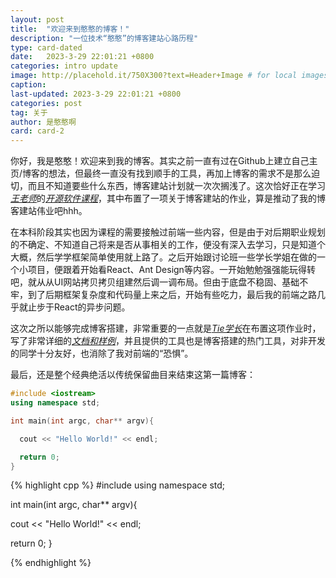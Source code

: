 ```yaml
---
layout: post
title:  "欢迎来到憨憨的博客！"
description: "一位技术“憨憨”的博客建站心路历程"
type: card-dated
date:   2023-3-29 22:01:21 +0800
categories: intro update
image: http://placehold.it/750X300?text=Header+Image # for local images, place in /assets/img/posts/
caption:
last-updated: 2023-3-29 22:01:21 +0800
categories: post
tag: 关于
author: 是憨憨啊
card: card-2
---
```


你好，我是憨憨！欢迎来到我的博客。其实之前一直有过在Github上建立自己主页/博客的想法，但最终一直没有找到顺手的工具，再加上博客的需求不是那么迫切，而且不知道要些什么东西，博客建站计划就一次次搁浅了。这次恰好正在学习[*<u>王老师</u>*][will-ww]的[*<u>开源软件课程</u>*][oss101]，其中布置了一项关于博客建站的作业，算是推动了我的博客建站伟业吧hhh。

在本科阶段其实也因为课程的需要接触过前端一些内容，但是由于对后期职业规划的不确定、不知道自己将来是否从事相关的工作，便没有深入去学习，只是知道个大概，然后学学框架简单使用就上路了。之后开始跟讨论班一些学长学姐在做的一个小项目，便跟着开始看React、Ant Design等内容。一开始勉勉强强能玩得转吧，就从从UI网站拷贝拷贝组建然后调一调布局。但由于底盘不稳固、基础不牢，到了后期框架复杂度和代码量上来之后，开始有些吃力，最后我的前端之路几乎就止步于React的异步问题。

这次之所以能够完成博客搭建，非常重要的一点就是[*<u>Tie学长</u>*][tie-github]在布置这项作业时，写了非常详细的[*<u>文档和样例</u>*][doc-github]，并且提供的工具也是博客搭建的热门工具，对非开发的同学十分友好，也消除了我对前端的“恐惧”。

最后，还是整个经典绝活以传统保留曲目来结束这第一篇博客：
```cpp
#include <iostream>
using namespace std;

int main(int argc, char** argv){

  cout << "Hello World!" << endl;

  return 0;
}
```
{% highlight cpp %}
#include <iostream>
using namespace std;

int main(int argc, char** argv){

  cout << "Hello World!" << endl;

  return 0;
}

{% endhighlight %}

[will-ww]: https://github.com/will-ww
[oss101]: https://github.com/X-lab2017/oss101
[tie-github]: https://github.com/TieWay59
[doc-github]: https://github.com/X-lab2017/oss101/issues/33